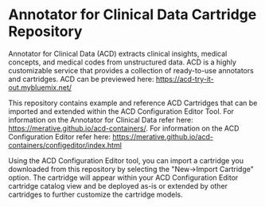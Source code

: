 # Annotator for Clinical Data Cartridge Repository

Annotator for Clinical Data (ACD) extracts clinical insights, medical concepts, and medical codes from unstructured data. ACD is a highly customizable service that provides a collection of ready-to-use annotators and cartridges. ACD can be previewed here: https://acd-try-it-out.mybluemix.net/

This repository contains example and reference ACD Cartridges that can be imported and extended within the ACD Configuration Editor Tool. For information on the  Annotator for Clinical Data refer here: https://merative.github.io/acd-containers/. For information on the ACD Configuration Editor refer here: https://merative.github.io/acd-containers/configeditor/index.html

Using the ACD Configuration Editor tool, you can import a cartridge you downloaded from this repository by selecting the "New->Import Cartridge" option. The cartridge will appear within your ACD Configuration Editor cartridge catalog view and be deployed as-is or extended by other cartridges to further customize the cartridge models.
